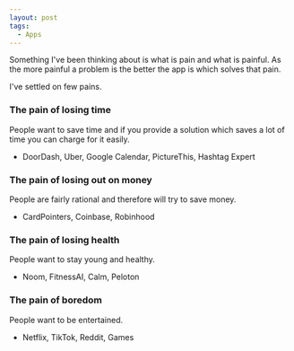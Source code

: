 ```yaml
---
layout: post
tags:
  - Apps
---
```

Something I've been thinking about is what is pain and what is painful. As the more painful a problem is the better the app is which solves that pain.

I've settled on few pains.
### The pain of losing time
People want to save time and if you provide a solution which saves a lot of time you can charge for it easily.
- DoorDash, Uber, Google Calendar, PictureThis, Hashtag Expert

### The pain of losing out on money
People are fairly rational and therefore will try to save money.
- CardPointers, Coinbase, Robinhood

### The pain of losing health
People want to stay young and healthy.
- Noom, FitnessAI, Calm, Peloton

### The pain of boredom
People want to be entertained.
- Netflix, TikTok, Reddit, Games
